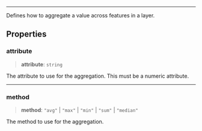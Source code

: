 ***

Defines how to aggregate a value across features in a layer.

## Properties

### attribute

> **attribute**: `string`

The attribute to use for the aggregation. This must be a numeric attribute.

***

### method

> **method**: `"avg"` | `"max"` | `"min"` | `"sum"` | `"median"`

The method to use for the aggregation.
